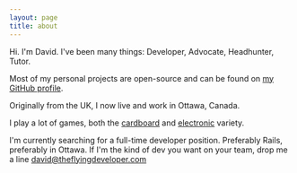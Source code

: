 ```yaml
---
layout: page
title: about
---
```


Hi. I'm David. I've been many things: Developer, Advocate, Headhunter, Tutor.

Most of my personal projects are open-source and can be found on [my GitHub profile](http://github.com/davefp).

Originally from the UK, I now live and work in Ottawa, Canada.

I play a lot of games, both the [cardboard](http://boardgamegeek.com/collection/user/davefp) and [electronic](http://steamcommunity.com/id/davefp) variety.

I'm currently searching for a full-time developer position. Preferably Rails, preferably in Ottawa. If I'm the kind of dev you want on your team, drop me a line [david@theflyingdeveloper.com](mailto:david@theflyingdeveloper.com)
